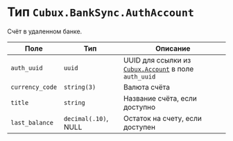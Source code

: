 Тип `Cubux.BankSync.AuthAccount`
================================

Счёт в удаленном банке.

Поле | Тип | Описание
---- | --- | --------
`auth_uuid` | `uuid` | UUID для ссылки из [`Cubux.Account`][Cubux.Account] в поле `auth_uuid`
`currency_code` | `string(3)` | Валюта счёта
`title`         | `string` | Название счёта, если доступно
`last_balance`  | `decimal(.10)`, NULL | Остаток на счету, если доступен


[Cubux.Account]: ../team/account.md
